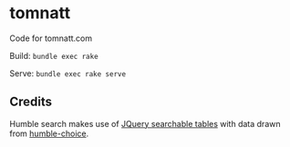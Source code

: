 tomnatt
=======

Code for tomnatt.com

Build:
```bundle exec rake```

Serve:
```bundle exec rake serve```

## Credits

Humble search makes use of [JQuery searchable tables](https://github.com/stidges/jquery-searchable) with data drawn from [humble-choice](https://github.com/tomnatt/humble-choice/).
